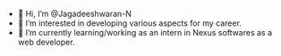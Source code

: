 - 👋 Hi, I’m @Jagadeeshwaran-N
- 👀 I’m interested in developing various aspects for my career.
- 🌱 I’m currently learning/working as an intern in Nexus softwares as a web developer.

<!---
Jagadeeshwaran-N/Jagadeeshwaran-N is a ✨ special ✨ repository because its `README.md` (this file) appears on your GitHub profile.
You can click the Preview link to take a look at your changes.
--->
